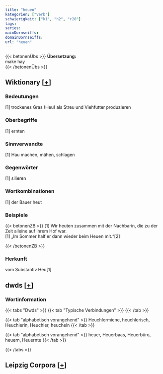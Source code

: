 ```yaml
---
title: "heuen"
kategorien: ["Verb"]
schwierigkeit: ["k1", "h2", "r20"]
tags:
series:
mainDornseiffs:
domainDornseiffs:
url: "heuen"
---
```


{{< betonenÜbs >}}
**Übersetzung:**  
make hay  
{{< /betonenÜbs >}}

## Wiktionary [[+](https://de.wiktionary.org/wiki/heuen)]

### Bedeutungen
[1] trockenes Gras (Heu) als Streu und Viehfutter produzieren  

### Oberbegriffe
[1] ernten  

### Sinnverwandte
[1] Hau machen, mähen, schlagen  

### Gegenwörter
[1] silieren  

### Wortkombinationen
[1] der Bauer heut  

### Beispiele
{{< betonenZB >}}
[1] Wir heuten zusammen mit der Nachbarin, die zu der Zeit alleine auf ihrem Hof war.  
[1] „Im Sommer half er dann wieder beim Heuen mit.“[2]  

{{< /betonenZB >}}
### Herkunft
vom Substantiv Heu[1]  



## dwds [[+](https://www.dwds.de/wb/heuen)]

### Wortinformation
{{< tabs "Dwds" >}}
{{< tab "Typische Verbindungen" >}}
{{< /tab >}}

{{< tab "alphabetisch vorangehend" >}}
Heuchlermiene, heuchlerisch, Heuchlerin, Heuchler, heucheln
{{< /tab >}}

{{< tab "alphabetisch vorangehend" >}}
heuer, Heuerbaas, Heuerbüro, heuern, Heuernte
{{< /tab >}}

{{< /tabs >}}

## Leipzig Corpora [[+](https://corpora.uni-leipzig.de/en/res?word=heuen&corpusId=deu_newscrawl-public_2018)]

